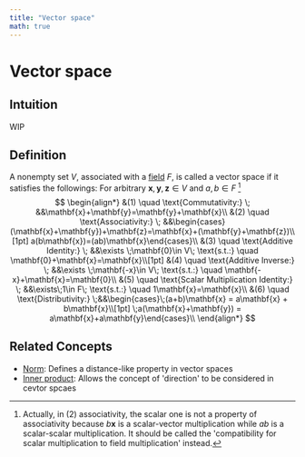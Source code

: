 ```yaml
---
title: "Vector space"
math: true
---
```

# Vector space
## Intuition
WIP
## Definition
A nonempty set $V$, associated with a [field](notes/Field.md) $F$, is called a vector space if it satisfies the followings:
For arbitrary $\mathbf{x}, \mathbf{y}, \mathbf{z}\in V$ and $a,b\in F$ [^-1]
$$
\begin{align*}
&(1) \quad \text{Commutativity:}   \; &&\mathbf{x}+\mathbf{y}=\mathbf{y}+\mathbf{x}\\
&(2) \quad \text{Associativity:}   \; &&\begin{cases}(\mathbf{x}+\mathbf{y})+\mathbf{z}=\mathbf{x}+(\mathbf{y}+\mathbf{z})\\[1pt] a(b\mathbf{x})=(ab)\mathbf{x}\end{cases}\\
&(3) \quad \text{Additive Identity:}   \; &&\exists \;\mathbf{0}\in V\; \text{s.t.:} \quad \mathbf{0}+\mathbf{x}=\mathbf{x}\\[1pt]
&(4) \quad \text{Additive Inverse:}   \; &&\exists \;\mathbf{-x}\in V\; \text{s.t.:} \quad \mathbf{-x}+\mathbf{x}=\mathbf{0}\\
&(5) \quad \text{Scalar Multiplication Identity:}   \; &&\exists\;1\in F\; \text{s.t.:} \quad 1\mathbf{x}=\mathbf{x}\\
&(6) \quad \text{Distributivity:}   \;&&\begin{cases}\;(a+b)\mathbf{x} = a\mathbf{x} + b\mathbf{x}\\[1pt] \;a(\mathbf{x}+\mathbf{y}) = a\mathbf{x}+a\mathbf{y}\end{cases}\\
\end{align*}
$$

## Related Concepts
- [Norm](notes/Norm.md): Defines a distance-like property in vector spaces
- [Inner product](notes/Inner%20product.md): Allows the concept of 'direction' to be considered in cevtor spcaes

[^-1]: Actually, in $(2)$ associativity, the scalar one is not a property of associativity because $b\mathbf{x}$ is a scalar-vector multiplication while $ab$ is a scalar-scalar multiplication. It should be called the 'compatibility for scalar multiplication to field multiplication' instead. 